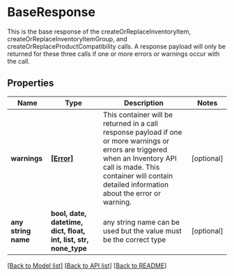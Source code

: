 # BaseResponse

This is the base response of the createOrReplaceInventoryItem, createOrReplaceInventoryItemGroup, and createOrReplaceProductCompatibility calls. A response payload will only be returned for these three calls if one or more errors or warnings occur with the call.

## Properties
Name | Type | Description | Notes
------------ | ------------- | ------------- | -------------
**warnings** | [**[Error]**](Error.md) | This container will be returned in a call response payload if one or more warnings or errors are triggered when an Inventory API call is made. This container will contain detailed information about the error or warning. | [optional] 
**any string name** | **bool, date, datetime, dict, float, int, list, str, none_type** | any string name can be used but the value must be the correct type | [optional]

[[Back to Model list]](../README.md#documentation-for-models) [[Back to API list]](../README.md#documentation-for-api-endpoints) [[Back to README]](../README.md)


